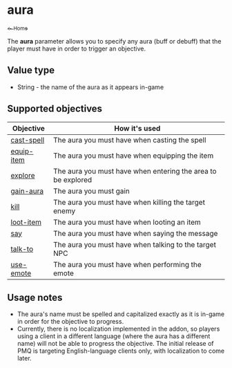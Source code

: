 # aura

<a href="../index.md"><sub>← Home</sub></a>

The **aura** parameter allows you to specify any aura (buff or debuff) that the player must have in order to trigger an objective.

## Value type

* String - the name of the aura as it appears in-game

## Supported objectives

| Objective | How it's used |
|---|---|
| [cast-spell](../objectives/cast-spell.md) | The aura you must have when casting the spell |
| [equip-item](../objectives/equip-item.md) | The aura you must have when equipping the item |
| [explore](../objectives/explore.md) | The aura you must have when entering the area to be explored |
| [gain-aura](../objectives/gain-aura.md) | The aura you must gain |
| [kill](../objectives/kill.md) | The aura you must have when killing the target enemy |
| [loot-item](../objectives/loot-item.md) | The aura you must have when looting an item |
| [say](../objectives/say.md) | The aura you must have when saying the message |
| [talk-to](../objectives/talk-to.md) | The aura you must have when talking to the target NPC |
| [use-emote](../objectives/use-emote.md) | The aura you must have when performing the emote |

## Usage notes

* The aura's name must be spelled and capitalized exactly as it is in-game in order for the objective to progress.
* Currently, there is no localization implemented in the addon, so players using a client in a different language (where the aura has a different name) will not be able to progress the objective. The initial release of PMQ is targeting English-language clients only, with localization to come later.
